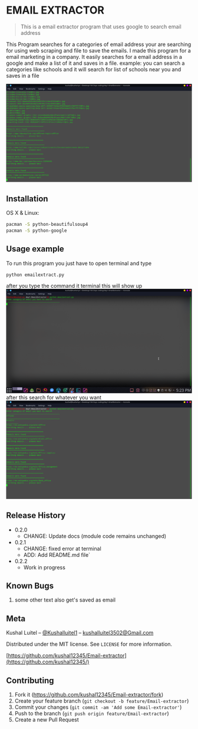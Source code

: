 # EMAIL EXTRACTOR
> This is a email extractor program that uses google to search email address


This Program searches for a categories of email address  your are searching for using web scraping and file to save the emails. I made this program for a email marketing in a company. It easily searches for a email address in a google and make a list of it and saves in a file.
example: you can search a categories like 
schools 
and it will search for list of schools near you and saves in a file

![](header.png)

## Installation

OS X & Linux:

```sh
pacman -S python-beautifulsoup4
pacman -S python-google
```



## Usage example

To run this program you just have to open terminal and type 
```sh
python emailextract.py
```
after you type the command it terminal this will show up
![](1.png)
after this search for whatever you want
![](2.png)


## Release History

* 0.2.0
    * CHANGE: Update docs (module code remains unchanged)
* 0.2.1
    * CHANGE: fixed error at terminal
    * ADD: Add README.md file`
* 0.2.2
    * Work in progress

## Known Bugs

 1. some other text also get's saved as email 

## Meta

Kushal Luitel – [@Kushalluitel1](https://twitter.com/Kushalluitel1) – kushalluitel3502@Gmail.com

Distributed under the MIT license. See ``LICENSE`` for more information.

[https://github.com/kushal12345/Email-extractor](https://github.com/kushal12345/)

## Contributing

1. Fork it (<https://github.com/kushal12345/Email-extractor/fork>)
2. Create your feature branch (`git checkout -b feature/Email-extractor`)
3. Commit your changes (`git commit -am 'Add some Email-extractor'`)
4. Push to the branch (`git push origin feature/Email-extractor`)
5. Create a new Pull Request

<!-- Markdown link & img dfn's -->

[wiki]: https://github.com/kushal12345/Email-extractor/wiki
